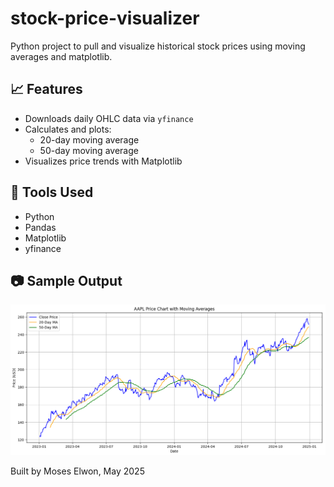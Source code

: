 # stock-price-visualizer
Python project to pull and visualize historical stock prices using moving averages and matplotlib.

## 📈 Features
- Downloads daily OHLC data via `yfinance`
- Calculates and plots:
  - 20-day moving average
  - 50-day moving average
- Visualizes price trends with Matplotlib

## 🧠 Tools Used
- Python
- Pandas
- Matplotlib
- yfinance

## 📷 Sample Output
![Chart Screenshot](AAPL_chart.png)


Built by Moses Elwon, May 2025
